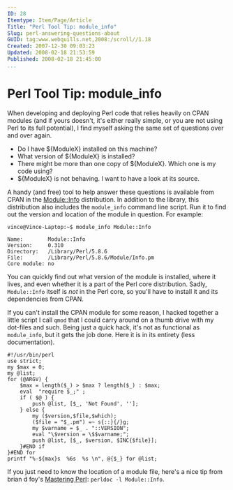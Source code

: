 ```yaml
---
ID: 28  
Itemtype: Item/Page/Article
Title: "Perl Tool Tip: module_info"
Slug: perl-answering-questions-about  
GUID: tag:www.webquills.net,2008:/scroll//1.18  
Created: 2007-12-30 09:03:23  
Updated: 2008-02-18 21:53:59  
Published: 2008-02-18 21:45:00     
...
```


# Perl Tool Tip: module_info

When developing and deploying Perl code that relies heavily on CPAN modules (and if yours doesn't, it's either really simple, or you are not using Perl to its full potential), I find myself asking the same set of questions over and over again.

* Do I have ${ModuleX} installed on this machine?
* What version of ${ModuleX} is installed?
* There might be more than one copy of ${ModuleX}. Which one is my code using?
* ${ModuleX} is not behaving. I want to have a look at its source.

A handy (and free) tool to help answer these questions is available from CPAN in the [Module::Info][] distribution. In addition to the library, this distribution also includes the `module_info` command line script. Run it to find out the version and location of the module in question. For example:

	vince@Vince-Laptop:~$ module_info Module::Info
	
	Name:        Module::Info
	Version:     0.310
	Directory:   /Library/Perl/5.8.6
	File:        /Library/Perl/5.8.6/Module/Info.pm
	Core module: no

You can quickly find out what version of the module is installed, where it lives, and even whether it is a part of the Perl core distribution. Sadly, `Module::Info` itself is *not* in the Perl core, so you'll have to install it and its dependencies from CPAN.

If you can't install the CPAN module for some reason, I hacked together a little script I call `qmod` that I could carry around on a thumb drive with my dot-files and such. Being just a quick hack, it's not as functional as `module_info`, but it gets the job done. Here it is in its entirety (less documentation).

	#!/usr/bin/perl
	use strict;
	my $max = 0;
	my @list;
	for (@ARGV) {
	    $max = length($_) > $max ? length($_) : $max;
		eval  "require $_;" ;
		if ( $@ ) {
	        push @list, [$_, 'Not Found', ''];
		} else {
			my ($version,$file,$which);
	        ($file = "$_.pm") =~ s{::}{/}g; 
			my $varname = $_ . "::VERSION";
			eval "\$version = \$$varname;";
	        push @list, [$_, $version, $INC{$file}];
		}#END if
	}#END for
	printf "%-${max}s  %6s  %s \n", @{$_} for @list;

If you just need to know the location of a module file, here's a nice tip from brian d foy's <a href="http://www.amazon.com/gp/product/0596527241?ie=UTF8&amp;tag=controlescape-20&amp;linkCode=as2&amp;camp=1789&amp;creative=9325&amp;creativeASIN=0596527241">Mastering Perl</a><img src="http://www.assoc-amazon.com/e/ir?t=controlescape-20&amp;l=as2&amp;o=1&amp;a=0596527241" width="1" height="1" border="0" alt="" style="border:none !important; margin:0px !important;" />: `perldoc -l Module::Info`.

[Module::Info]: http://search.cpan.org/dist/Module-Info/




